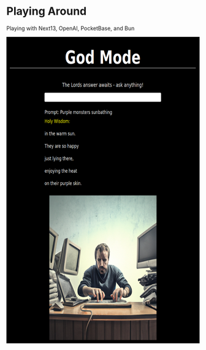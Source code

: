 # Playing Around

Playing with Next13, OpenAI, PocketBase, and Bun
<br />

<img src="./public/gpt3.png" alt="godModeMVP" width="800" height="800" />

